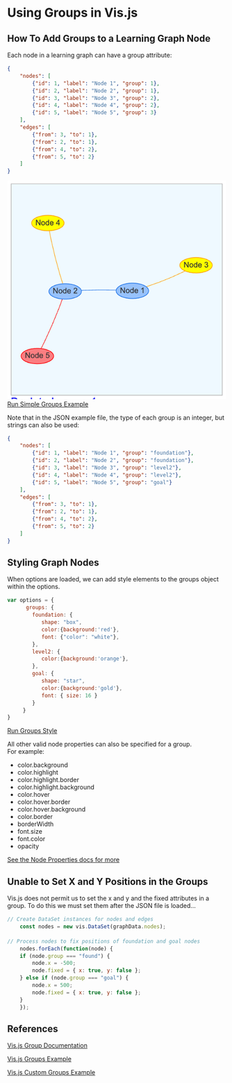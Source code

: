# Using Groups in Vis.js

## How To Add Groups to a Learning Graph Node

Each node in a learning graph can have a group attribute:

```json
{
    "nodes": [
        {"id": 1, "label": "Node 1", "group": 1},
        {"id": 2, "label": "Node 2", "group": 1},
        {"id": 3, "label": "Node 3", "group": 2},
        {"id": 4, "label": "Node 4", "group": 2},
        {"id": 5, "label": "Node 5", "group": 3}
    ],
    "edges": [
        {"from": 3, "to": 1},
        {"from": 2, "to": 1},
        {"from": 4, "to": 2},
        {"from": 5, "to": 2}
    ]
}
```

![](./simple-groups.png)
[Run Simple Groups Example](./01-simple-groups.html)

Note that in the JSON example file, the type of each group 
is an integer, but strings can also be used:

```json
{
    "nodes": [
        {"id": 1, "label": "Node 1", "group": "foundation"},
        {"id": 2, "label": "Node 2", "group": "foundation"},
        {"id": 3, "label": "Node 3", "group": "level2"},
        {"id": 4, "label": "Node 4", "group": "level2"},
        {"id": 5, "label": "Node 5", "group": "goal"}
    ],
    "edges": [
        {"from": 3, "to": 1},
        {"from": 2, "to": 1},
        {"from": 4, "to": 2},
        {"from": 5, "to": 2}
    ]
}
```

## Styling Graph Nodes

When options are loaded, we can add style elements to the groups object
within the options. 

```js
var options = {
      groups: {
        foundation: {
           shape: "box", 
           color:{background:'red'},
           font: {"color": "white"},
        },
        level2: {
           color:{background:'orange'}, 
        },
        goal: {
           shape: "star", 
           color:{background:'gold'}, 
           font: { size: 16 }
        }
     }
}
```

[Run Groups Style](./02-group-style.html)

All other valid node properties can also be specified for a group.  
For example:

- color.background
- color.highlight
- color.highlight.border
- color.highlight.background
- color.hover
- color.hover.border
- color.hover.background
- color.border
- borderWidth
- font.size
- font.color
- opacity

[See the Node Properties docs for more](https://visjs.github.io/vis-network/docs/network/nodes.html)

## Unable to Set X and Y Positions in the Groups

Vis.js does not permit us to set the x and y and the fixed attributes in a group.
To do this we must set them after the JSON file is loaded...

```javascript
// Create DataSet instances for nodes and edges
    const nodes = new vis.DataSet(graphData.nodes);

// Process nodes to fix positions of foundation and goal nodes
    nodes.forEach(function(node) {
    if (node.group === "found") {
        node.x = -500;
        node.fixed = { x: true, y: false };
    } else if (node.group === "goal") {
        node.x = 500;
        node.fixed = { x: true, y: false };
    }
    });
```

## References

[Vis.js Group Documentation](https://visjs.github.io/vis-network/docs/network/groups.html)

[Vis.js Groups Example](https://visjs.github.io/vis-network/examples/network/nodeStyles/groups.html)

[Vis.js Custom Groups Example](https://visjs.github.io/vis-network/examples/network/nodeStyles/customGroups.html)